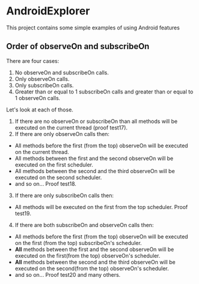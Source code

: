 # AndroidExplorer
This project contains some simple examples of using Android features

## Order of observeOn and subscribeOn

There are four cases:
1. No observeOn and subscribeOn calls.
2. Only observeOn calls.
3. Only subscribeOn calls.
4. Greater than or equal to 1 subscribeOn calls and greater than or equal to 1 observeOn calls.

Let's look at each of those.

1. If there are no observeOn or subscribeOn than all methods will be executed on the current thread (proof test17).
2. If there are only observeOn calls then:
  * All methods before the first (from the top) observeOn will be executed on the current thread.
  * All methods between the first and the second observeOn will be executed on the first scheduler.
  * All methods between the second and the third observeOn will be executed on the second scheduler.
  * and so on...
  Proof test18.
3. If there are only subscribeOn calls then:
  * All methods will be executed on the first from the top scheduler.
  Proof test19.
4. If there are both subscribeOn and observeOn calls then:
  * All methods before the first (from the top) observeOn will be executed on the first (from the top) subscribeOn's scheduler.
  * **All** methods between the first and the second observeOn will be executed on the first(from the top) observeOn's scheduler.
  * **All** methods between the second and the third observeOn will be executed on the second(from the top) observeOn's scheduler.
  * and so on...
  Proof test20 and many others.